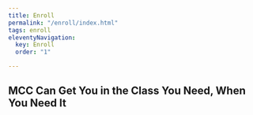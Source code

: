 ```yaml
---
title: Enroll
permalink: "/enroll/index.html"
tags: enroll
eleventyNavigation:
  key: Enroll
  order: "1"

---
```

## **MCC Can Get You in the Class You Need, When You Need It**